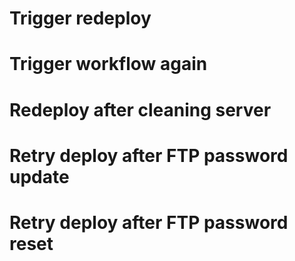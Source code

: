 
# Trigger redeploy

# Trigger workflow again

# Redeploy after cleaning server

# Retry deploy after FTP password update

# Retry deploy after FTP password reset
